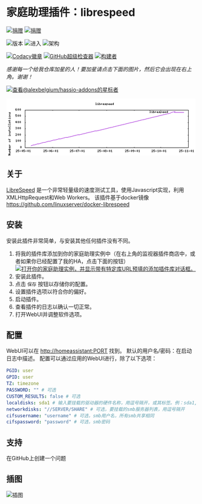 # 家庭助理插件：librespeed

[![捐赠][donation-badge]](https://www.buymeacoffee.com/alexbelgium)
[![捐赠][paypal-badge]](https://www.paypal.com/donate/?hosted_button_id=DZFULJZTP3UQA)

![版本](https://img.shields.io/badge/dynamic/json?label=Version&query=%24.version&url=https%3A%2F%2Fraw.githubusercontent.com%2Falexbelgium%2Fhassio-addons%2Fmaster%2Flibrespeed%2Fconfig.json)
![进入](https://img.shields.io/badge/dynamic/json?label=Ingress&query=%24.ingress&url=https%3A%2F%2Fraw.githubusercontent.com%2Falexbelgium%2Fhassio-addons%2Fmaster%2Flibrespeed%2Fconfig.json)
![架构](https://img.shields.io/badge/dynamic/json?color=success&label=Arch&query=%24.arch&url=https%3A%2F%2Fraw.githubusercontent.com%2Falexbelgium%2Fhassio-addons%2Fmaster%2Flibrespeed%2Fconfig.json)

[![Codacy徽章](https://app.codacy.com/project/badge/Grade/9c6cf10bdbba45ecb202d7f579b5be0e)](https://www.codacy.com/gh/alexbelgium/hassio-addons/dashboard?utm_source=github.com&utm_medium=referral&utm_content=alexbelgium/hassio-addons&utm_campaign=Badge_Grade)
[![GitHub超级检查器](https://img.shields.io/github/actions/workflow/status/alexbelgium/hassio-addons/weekly-supelinter.yaml?label=Lint%20code%20base)](https://github.com/alexbelgium/hassio-addons/actions/workflows/weekly-supelinter.yaml)
[![构建者](https://img.shields.io/github/actions/workflow/status/alexbelgium/hassio-addons/onpush_builder.yaml?label=Builder)](https://github.com/alexbelgium/hassio-addons/actions/workflows/onpush_builder.yaml)

[donation-badge]: https://img.shields.io/badge/Buy%20me%20a%20coffee%20(no%20paypal)-%23d32f2f?logo=buy-me-a-coffee&style=flat&logoColor=white
[paypal-badge]: https://img.shields.io/badge/Buy%20me%20a%20coffee%20with%20Paypal-0070BA?logo=paypal&style=flat&logoColor=white

_感谢每一个给我仓库加星的人！要加星请点击下面的图片，然后它会出现在右上角。谢谢！_

[![查看@alexbelgium/hassio-addons的星标者](https://raw.githubusercontent.com/alexbelgium/hassio-addons/master/.github/stars2.svg)](https://github.com/alexbelgium/hassio-addons/stargazers)

![下载演变](https://raw.githubusercontent.com/alexbelgium/hassio-addons/master/librespeed/stats.png)

## 关于

[LibreSpeed](https://github.com/librespeed/speedtest) 是一个非常轻量级的速度测试工具，使用Javascript实现，利用XMLHttpRequest和Web Workers。
该插件基于docker镜像 https://github.com/linuxserver/docker-librespeed

## 安装

安装此插件非常简单，与安装其他任何插件没有不同。

1. 将我的插件库添加到你的家庭助理实例中（在右上角的监视器插件商店中，或者如果你已经配置了我的HA，点击下面的按钮）
   [![打开你的家庭助理实例，并显示带有特定库URL预填的添加插件库对话框。](https://my.home-assistant.io/badges/supervisor_add_addon_repository.svg)](https://my.home-assistant.io/redirect/supervisor_add_addon_repository/?repository_url=https%3A%2F%2Fgithub.com%2Falexbelgium%2Fhassio-addons)
2. 安装此插件。
3. 点击 `保存` 按钮以存储你的配置。
4. 设置插件选项以符合你的偏好。
5. 启动插件。
6. 查看插件的日志以确认一切正常。
7. 打开WebUI并调整软件选项。

## 配置

WebUI可以在 <http://homeassistant:PORT> 找到。
默认的用户名/密码：在启动日志中描述。
配置可以通过应用的WebUI进行，除了以下选项：

```yaml
PGID: user
GPID: user
TZ: timezone
PASSWORD: "" # 可选
CUSTOM_RESULTS: false # 可选
localdisks: sda1 # 输入要挂载的驱动器的硬件名称，用逗号隔开，或其标签。例：sda1, sdb1, MYNAS...
networkdisks: "//SERVER/SHARE" # 可选，要挂载的smb服务器列表，用逗号隔开
cifsusername: "username" # 可选，smb用户名，所有smb共享相同
cifspassword: "password" # 可选，smb密码
```

## 支持

在GitHub上创建一个问题

## 插图

![插图](https://speedtest.fdossena.com/mpot_v6.gif)

[repository]: https://github.com/alexbelgium/hassio-addons